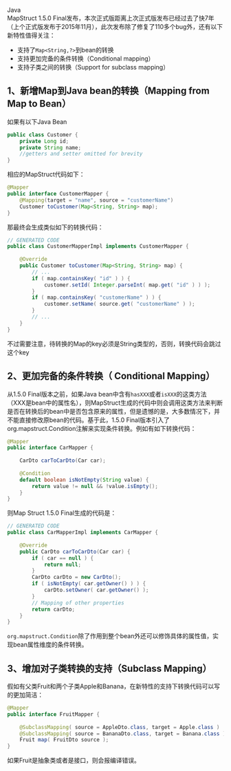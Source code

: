 Java<br />MapStruct 1.5.0 Final发布，本次正式版距离上次正式版发布已经过去了快7年（上个正式版发布于2015年11月），此次发布除了修复了110多个bug外，还有以下新特性值得关注：

- 支持了`Map<String,?>`到bean的转换
- 支持更加完备的条件转换（Conditional mapping）
- 支持子类之间的转换（Support for subclass mapping）
<a name="meMjy"></a>
## 1、新增Map到Java bean的转换（Mapping from Map to Bean）
如果有以下Java Bean
```java
public class Customer {
    private Long id;
    private String name;
    //getters and setter omitted for brevity
}
```
相应的MapStruct代码如下：
```java
@Mapper
public interface CustomerMapper {
    @Mapping(target = "name", source = "customerName")
    Customer toCustomer(Map<String, String> map);
}
```
那最终会生成类似如下的转换代码：
```java
// GENERATED CODE
public class CustomerMapperImpl implements CustomerMapper {
 
    @Override
    public Customer toCustomer(Map<String, String> map) {
        // ...
        if ( map.containsKey( "id" ) ) {
            customer.setId( Integer.parseInt( map.get( "id" ) ) );
        }
        if ( map.containsKey( "customerName" ) ) {
            customer.setName( source.get( "customerName" ) );
        }
        // ...
    }
}
```
不过需要注意，待转换的Map的key必须是String类型的，否则，转换代码会跳过这个key
<a name="cXm3o"></a>
## 2、更加完备的条件转换（ Conditional Mapping）
从1.5.0 Final版本之前，如果Java bean中含有`hasXXX`或者`isXXX`的这类方法（XXX是bean中的属性名），则MapStruct生成的代码中则会调用这类方法来判断是否在转换后的bean中是否包含原来的属性，但是遗憾的是，大多数情况下，并不能直接修改原bean的代码。基于此，1.5.0 Final版本引入了org.mapstruct.Condition注解来实现条件转换。例如有如下转换代码：
```java
@Mapper
public interface CarMapper {
 
    CarDto carToCarDto(Car car);
 
    @Condition
    default boolean isNotEmpty(String value) {
        return value != null && !value.isEmpty();
    }
}
```
则Map Struct 1.5.0 Final生成的代码是：
```java
// GENERATED CODE
public class CarMapperImpl implements CarMapper {
 
    @Override
    public CarDto carToCarDto(Car car) {
        if ( car == null ) {
            return null;
        }
        CarDto carDto = new CarDto();
        if ( isNotEmpty( car.getOwner() ) ) {
            carDto.setOwner( car.getOwner() );
        }
        // Mapping of other properties
        return carDto;
    }
}
```
`org.mapstruct.Condition`除了作用到整个bean外还可以修饰具体的属性值，实现bean属性维度的条件转换。
<a name="ERjF0"></a>
## 3、增加对子类转换的支持（Subclass Mapping）
假如有父类Fruit和两个子类Apple和Banana，在新特性的支持下转换代码可以写的更加简洁：
```java
@Mapper
public interface FruitMapper {
	
	@SubclassMapping( source = AppleDto.class, target = Apple.class )
	@SubclassMapping( source = BananaDto.class, target = Banana.class )
	Fruit map( FruitDto source );
}
```
如果Fruit是抽象类或者是接口，则会报编译错误。
